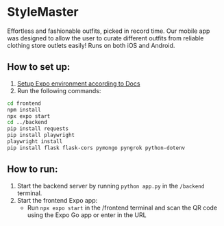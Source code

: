 # StyleMaster

Effortless and fashionable outfits, picked in record time. Our mobile app was designed to allow the user to curate different outfits from reliable clothing store outlets easily! Runs on both iOS and Android.

## How to set up:

1. [Setup Expo environment according to Docs](https://docs.expo.dev/get-started/set-up-your-environment/)
2. Run the following commands:

```bash
cd frontend
npm install
npx expo start
cd ../backend
pip install requests
pip install playwright
playwright install
pip install flask flask-cors pymongo pyngrok python-dotenv
```

## How to run:
1. Start the backend server by running `python app.py` in the `/backend` terminal.
2. Start the frontend Expo app:
   - Run `npx expo start` in the /frontend terminal and scan the QR code using the Expo Go app or enter in the URL